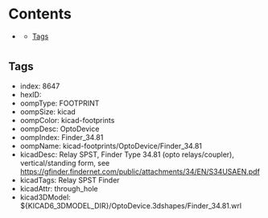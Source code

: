 



Contents
========

* [](#)
	* [Tags](#tags)

# 

## Tags

- index: 8647
- hexID: 
- oompType: FOOTPRINT
- oompSize: kicad
- oompColor: kicad-footprints
- oompDesc: OptoDevice
- oompIndex: Finder_34.81
- oompName: kicad-footprints/OptoDevice/Finder_34.81
- kicadDesc: Relay SPST, Finder Type 34.81 (opto relays/coupler), vertical/standing form, see https://gfinder.findernet.com/public/attachments/34/EN/S34USAEN.pdf
- kicadTags: Relay SPST Finder
- kicadAttr: through_hole
- kicad3DModel: ${KICAD6_3DMODEL_DIR}/OptoDevice.3dshapes/Finder_34.81.wrl
